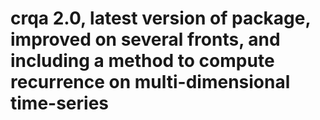 # crqa 2.0, latest version of package, improved on several fronts, and including a method to compute recurrence on multi-dimensional time-series 
